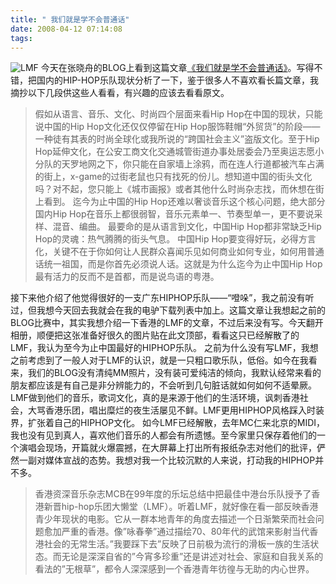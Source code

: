 ```yaml
---
title: " 我们就是学不会普通话"
date: 2008-04-12 07:14:08
tags:
---
```


![LMF](../../../images/2008/04/x4abomz7.jpg) 今天在张晓舟的BLOG上看到这篇文章[《我们就是学不会普通话》](http://blog.sina.com.cn/s/blog_4912b6e80100881b.html)。写得不错，把国内的HIP-HOP乐队现状分析了一下，鉴于很多人不喜欢看长篇文章，我摘抄以下几段供这些人看看，有兴趣的应该去看看原文。

> 假如从语言、音乐、文化、时尚四个层面来看Hip Hop在中国的现状，只能说中国的Hip Hop文化还仅仅停留在Hip Hop服饰鞋帽“外贸货”的阶段——一种徒有其表的时尚全球化或我所说的“跨国社会主义”盗版文化。至于Hip Hop延伸文化，在公安工商文化交通城管街道办事处居委会乃至奥运志愿小分队的天罗地网之下，你只能在自家墙上涂鸦，而在连人行道都被汽车占满的街上，x-game的过街老鼠也只有找死的份儿。想知道中国的街头文化吗？对不起，您只能上《城市画报》或者其他什么时尚杂志找，而休想在街上看到。 迄今为止中国的Hip Hop还难以奢谈音乐这个核心问题，绝大部分国内Hip Hop在音乐上都很弱智，音乐元素单一、节奏型单一，更不要说采样、混音、编曲。 最要命的是从语言到文化，中国Hip Hop都非常缺乏Hip Hop的灵魂：热气腾腾的街头气息。 中国Hip Hop要变得好玩，必得方言化，关键不在于你如何让人民群众喜闻乐见如何商业如何专业，如何用普通话统一祖国，而是你首先必须说人话。这就是为什么迄今为止中国Hip Hop最有活力的反而不是首都，而是说鸟语的粤港。

接下来他介绍了他觉得很好的一支广东HIPHOP乐队——“噔哚”，我之前没有听过，但我想今天回去我就会在我的电驴下载列表中加上。这篇文章让我想起之前的BLOG比赛中，其实我想介绍一下香港的LMF的文章，不过后来没有写。今天翻开相册，顺便把这张准备好很久的图片贴在此文顶部，看看这只已经解散了的LMF，我认为至今为止中国最好的HIPHOP乐队。 之前为什么没有写LMF，我想之前考虑到了一般人对于LMF的认识，就是一只粗口歌乐队，低俗。如今在我看来，我们的BLOG没有清纯MM照片，没有装可爱纯洁的倾向，我默认经常来看的朋友都应该是有自己是非分辨能力的，不会听到几句脏话就如何如何不适晕厥。LMF做到他们的音乐，歌词文化，真的是来源于他们的生活环境，讽刺香港社会，大骂香港乐团，唱出糜烂的夜生活屡见不鲜。LMF更用HIPHOP风格踩入时装界，扩张着自己的HIPHOP文化。 如今LMF已经解散，去年MC仁来北京的MIDI，我也没有见到真人，喜欢他们音乐的人都会有所遗憾。至今家里只保存着他们的一个演唱会现场，开篇就火爆震撼，在大屏幕上打出所有报纸杂志对他们的批评，俨然一副对媒体宣战的态势。我想对我一个比较沉默的人来说，打动我的HIPHOP并不多。

> 香港资深音乐杂志MCB在99年度的乐坛总结中把最佳中港台乐队授予了香港新晋hip-hop乐团大懒堂（LMF）。听着LMF，就好像在看一部反映香港青少年现状的电影。它从一群本地青年的角度去描述一个日渐繁荣而社会问题愈加严重的香港。像”咏春拳”通过描绘70、80年代的武馆来影射当代香港社会的无常生活。”我要踩下去”反映了日前极为流行的滑板一族的生活状态。而无论是深深自省的”今宵多珍重”还是讲述对社会、家庭和自我关系的看法的”无根草”，都令人深深感到一个香港青年彷徨与无助的内心世界。